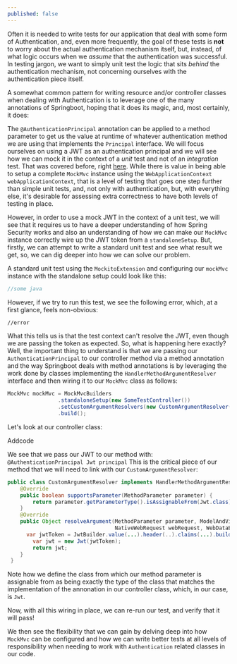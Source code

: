 ```yaml
---
published: false
---
```

Often it is needed to write tests for our application that deal with some form of Authentication, and, even more frequently, the goal of these tests is **not** to worry about the actual authentication mechanism itself, but, instead, of what logic occurs when we _assume_ that the authentication was successful. In testing jargon, we want to simply unit test the logic that sits _behind_ the authentication mechanism, not concerning ourselves with the authentication piece itself.

A somewhat common pattern for writing resource and/or controller classes when dealing with Authentication is to leverage one of the many annotations of Springboot, hoping that it does its magic, and, most certainly, it does:

The `@AuthenticationPrincipal` annotation can be applied to a method parameter to get us the value at runtime of whatever authentication method we are using that implements the `Principal` interface. We will focus ourselves on using a JWT as an authentication principal and we will see how we can mock it in the context of a _unit_ test and not of an _integration_ test. That was covered before, right [here](https://bruno-oliveira.github.io/techblog/Mocking-Authorization-principal-in-a-Springboot-integration-test/). While there is value in being able to setup a complete `MockMvc` instance using the `WebApplicationContext webApplicationContext`, that is a level of testing that goes one step further than simple unit tests, and, not only with authentication, but, with everything else, it's desirable for assessing extra correctness to have both levels of testing in place.

However, in order to use a mock JWT in the context of a unit test, we will see that it requires us to have a deeper understanding of how Spring Security works and also an understanding of how we can make our `MockMvc` instance correctly wire up the JWT token from a `standaloneSetup`. But, firstly, we can attempt to write a standard unit test and see what result we get, so, we can dig deeper into how we can solve our problem. 

A standard unit test using the `MockitoExtension` and configuring our `mockMvc` instance with the standalone setup could look like this:

```java
//some java
```

However, if we try to run this test, we see the following error, which, at a first glance, feels non-obvious:


```bash
//error
```

What this tells us is that the test context can't resolve the JWT, even though we are passing the token as expected. So, what is happening here exactly? Well, the important thing to understand is that we are passing our `AuthenticationPrincipal` to our controller method via a method annotation and the way Springboot deals with method annotations is by leveraging the work done by classes implementing the `HandlerMethodArgumentResolver` interface and then wiring it to our `MockMvc` class as follows:

```java
MockMvc mockMvc = MockMvcBuilders
                .standaloneSetup(new SomeTestController())
                .setCustomArgumentResolvers(new CustomArgumentResolver())
                .build();
```

Let's look at our controller class:

Addcode

We see that we pass our JWT to our method with: `@AuthenticationPrincipal Jwt principal` 
This is the critical piece of our method that we will need to link with our `CustomArgumentResolver`:

```java
public class CustomArgumentResolver implements HandlerMethodArgumentResolver {
    @Override
    public boolean supportsParameter(MethodParameter parameter) {
        return parameter.getParameterType().isAssignableFrom(Jwt.class);
    }
    @Override
    public Object resolveArgument(MethodParameter parameter, ModelAndViewContainer mavContainer,
                                  NativeWebRequest webRequest, WebDataBinderFactory binderFactory) {
      var jwtToken = JwtBuilder.value(...).header(..).claims(...).build();
        var jwt = new Jwt(jwtToken);
        return jwt;
    } 
 } 
```

Note how we define the class from which our method parameter is assignable from as being exactly the type of the class that matches the implementation of the annonation in our controller class, which, in our case, is `Jwt`.

Now, with all this wiring in place, we can re-run our test, and verify that it will pass!

We then see the flexibility that we can gain by delving deep into how `MockMvc` can be configured and how we can write better tests at all levels of responsibility when needing to work with `Authentication` related classes in our code.